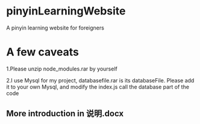 # pinyinLearningWebsite
A pinyin learning website for foreigners

# A few caveats
1.Please unzip node_modules.rar by yourself

2.I use Mysql for my project, databasefile.rar is its databaseFile.
  Please add it to your own Mysql, and modify the index.js call the database part of the code

## More introduction in 说明.docx
